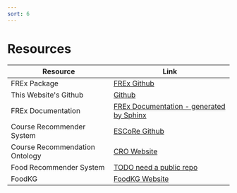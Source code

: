 ```yaml
---
sort: 6
---
```


# Resources

Resource | Link
---- | ----
FREx Package | [FREx Github](https://github.com/solashirai/explainablerecommenderframework)
This Website's Github | [Github](https://github.com/tetherless-world/FREx)
FREx Documentation | [FREx Documentation - generated by Sphinx](https://solashirai.github.io/ExplainableRecommenderFramework/build/html/index.html)
Course Recommender System | [ESCoRe Github](https://github.com/solashirai/ExplainableCourseRecommender)
Course Recommendation Ontology | [CRO Website](https://rpi-ontology-engineering.netlify.app/oe2020/course-recommender/)
Food Recommender System | [TODO need a public repo](https://github.com/CognitiveHorizons/RPI-HEALS-FoodKG-Semantic-Substitutions)
FoodKG | [FoodKG Website](https://foodkg.github.io/)
